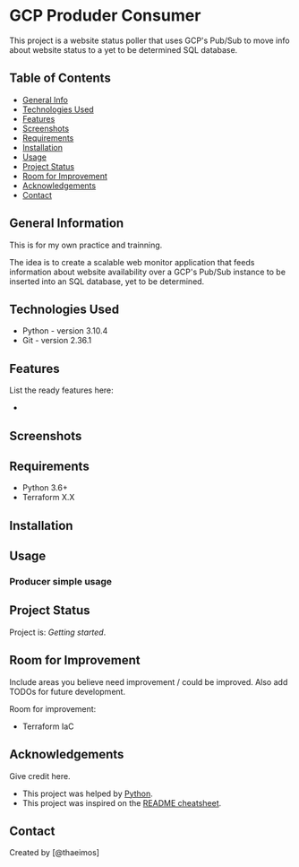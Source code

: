 # GCP Produder Consumer

This project is a website status poller that uses GCP's Pub/Sub to move info about website status to a yet to be determined SQL database. 


## Table of Contents

* [General Info](#general-information)
* [Technologies Used](#technologies-used)
* [Features](#features)
* [Screenshots](#screenshots)
* [Requirements](#requirements)
* [Installation](#installation)
* [Usage](#usage)
* [Project Status](#project-status)
* [Room for Improvement](#room-for-improvement)
* [Acknowledgements](#acknowledgements)
* [Contact](#contact)


## General Information

This is for my own practice and trainning.

The idea is to create a scalable web monitor application that feeds information about website availability over a GCP's Pub/Sub instance to be inserted  into an SQL database, yet to be determined.


## Technologies Used

- Python    - version 3.10.4
- Git       - version 2.36.1


## Features

List the ready features here:

- 


## Screenshots




## Requirements

- Python 3.6+
- Terraform X.X


## Installation



## Usage

### Producer simple usage



## Project Status
Project is: _Getting started_.


## Room for Improvement
Include areas you believe need improvement / could be improved. Also add TODOs for future development.

Room for improvement:
- Terraform IaC


## Acknowledgements
Give credit here.
- This project was helped by [Python](https://www.python.org/).
- This project was inspired on the [README cheatsheet](https://github.com/ritaly/README-cheatsheet).


## Contact
Created by [@thaeimos]

